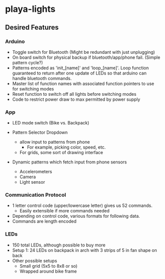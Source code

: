 # playa-lights

## Desired Features

### Arduino

* Toggle switch for Bluetooth (Might be redundant with just unplugging)
* On board switch for physical backup if bluetooth/app/phone fail. (Simple pattern cycle?)
* Patterns encoded as 'init_[name]' and 'loop_[name]'. Loop function guaranteed to return after one update of LEDs so that arduino can handle bluetooth commands.  
* Master list of function names with associated function pointers to use for switching modes
* Reset function to switch off all lights before switching modes 
* Code to restrict power draw to max permitted by power supply 

### App

* LED mode switch (Bike vs. Backpack)
* Pattern Selector Dropdown
  - allow input to patterns from phone
    * For example, picking color, speed, etc.
  - For grids, some sort of drawing interface
 
* Dynamic patterns which fetch input from phone sensors 
  - Accelerometers
  - Camera
  - Light sensor 

### Communication Protocol

* 1 letter control code (upper/lowercase letter) gives us 52 commands.
  - Easily extensible if more commands needed
* Depending on control code, various formats for following data.
* Commands are length encoded

### LEDs

* 150 total LEDs, although possible to buy more
* Setup 1: 24 LEDs on backpack in arch with 3 strips of 5 in fan shape on back
* Other possible setups
  - Small grid (5x5 to 8x8 or so)
  - Wrapped around bike frame


